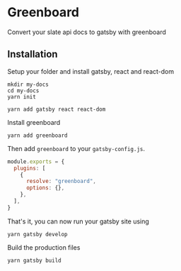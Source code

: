 # Greenboard

Convert your slate api docs to gatsby with greenboard

## Installation

Setup your folder and install gatsby, react and react-dom
```shell
mkdir my-docs
cd my-docs
yarn init

yarn add gatsby react react-dom
```

Install greenboard
```shell
yarn add greenboard
```


Then add `greenboard` to your `gatsby-config.js`. 

```javascript
module.exports = {
  plugins: [
    {
      resolve: "greenboard",
      options: {},
    },
  ],
}
```

That's it, you can now run your gatsby site using

```shell
yarn gatsby develop
```

Build the production files

```shell
yarn gatsby build
```
